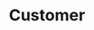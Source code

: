 ---
sidebar_position: 1
id: customer
title: Customer
tags: [customer, kustomer, tambah customer, new customer, customer baru]
---